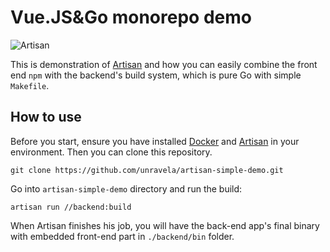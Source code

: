 # Vue.JS&Go monorepo demo

![Artisan](https://raw.githubusercontent.com/unravela/artisan/main/doc/assets/banner.png)

This is demonstration of [Artisan](https://github.com/unravela/artisan) and how you can easily combine the front end `npm` with the backend's build system, which is pure Go with simple `Makefile`.

## How to use 

Before you start, ensure you have installed [Docker](https://docs.docker.com/get-docker/) and [Artisan](https//github.com/unravela/artisan) in your environment. Then you can clone this repository.

```
git clone https://github.com/unravela/artisan-simple-demo.git
```

Go into `artisan-simple-demo` directory and run the build:

```
artisan run //backend:build
```

When Artisan finishes his job, you will have the back-end app's final binary with embedded front-end part in `./backend/bin` folder.